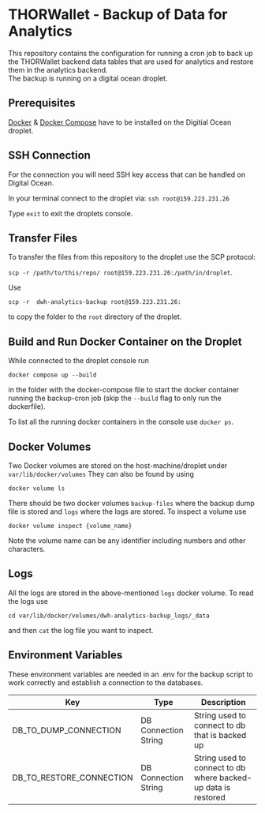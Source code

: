 
# THORWallet - Backup of Data for Analytics
This repository contains the configuration for running a cron job to back up the THORWallet backend data tables that are used for analytics and restore them in the analytics backend.  
The backup is running on a digital ocean droplet.

## Prerequisites

[Docker](https://www.digitalocean.com/community/tutorials/how-to-install-and-use-docker-on-ubuntu-20-04) & [Docker Compose](https://www.digitalocean.com/community/tutorials/how-to-install-and-use-docker-compose-on-ubuntu-20-04) have to be installed on the Digitial Ocean droplet.


## SSH Connection

For the connection you will need SSH key access that can be handled on Digital Ocean.  

In your terminal connect to the droplet via: 
`ssh root@159.223.231.26`

Type ``exit`` to exit the droplets console.


## Transfer Files
To transfer the files from this repository to the droplet use the SCP protocol:

`scp -r /path/to/this/repo/ root@159.223.231.26:/path/in/droplet`.

Use

```scp -r  dwh-analytics-backup root@159.223.231.26:```

to copy the folder to the `root` directory of the droplet.


## Build and Run Docker Container on the Droplet

While connected to the droplet console run
```  
docker compose up --build  
```  
in the folder with the docker-compose file to start the docker container running the backup-cron job (skip the `--build` flag to only run the dockerfile).

To list all the running docker containers in the console use ``docker ps``.

## Docker Volumes

Two Docker volumes are stored on the host-machine/droplet under `var/lib/docker/volumes`
They can also be found by using 

`docker volume ls`

There should be two docker volumes `backup-files` where the backup dump file is stored and `logs` where the logs are stored.
To inspect a volume use 

`docker volume inspect {volume_name}`

Note the volume name can be any identifier including numbers and other characters.


## Logs

All the logs are stored in the above-mentioned ```logs``` docker volume.
To read the logs use 

`cd var/lib/docker/volumes/dwh-analytics-backup_logs/_data`

and then `cat` the log file you want to inspect.


## Environment Variables

These environment variables are needed in an .env for the backup script to work correctly and establish a connection to the databases.

| Key                      | Type                 | Description                                                                                     |    
|--------------------------|----------------------|-------------------------------------------------------------------------------------------------|    
| DB_TO_DUMP_CONNECTION    | DB Connection String | String used to connect to db that is backed up                                                  |                                                                                
| DB_TO_RESTORE_CONNECTION | DB Connection String | String used to connect to db where backed-up data is restored |